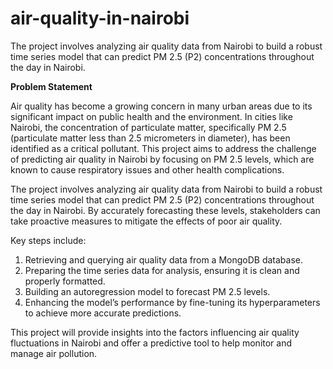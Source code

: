 # air-quality-in-nairobi
The project involves analyzing air quality data from Nairobi to build a robust time series model that can predict PM 2.5 (P2) concentrations throughout the day in Nairobi.

**Problem Statement**

Air quality has become a growing concern in many urban areas due to its significant impact on public health and the environment. In cities like Nairobi, the concentration of particulate matter, specifically PM 2.5 (particulate matter less than 2.5 micrometers in diameter), has been identified as a critical pollutant. This project aims to address the challenge of predicting air quality in Nairobi by focusing on PM 2.5 levels, which are known to cause respiratory issues and other health complications.

The project involves analyzing air quality data from Nairobi to build a robust time series model that can predict PM 2.5 (P2) concentrations throughout the day in Nairobi. By accurately forecasting these levels, stakeholders can take proactive measures to mitigate the effects of poor air quality.

Key steps include:

1. Retrieving and querying air quality data from a MongoDB database.
2. Preparing the time series data for analysis, ensuring it is clean and properly formatted.
3. Building an autoregression model to forecast PM 2.5 levels.
4. Enhancing the model’s performance by fine-tuning its hyperparameters to achieve more accurate predictions.

This project will provide insights into the factors influencing air quality fluctuations in Nairobi and offer a predictive tool to help monitor and manage air pollution.
